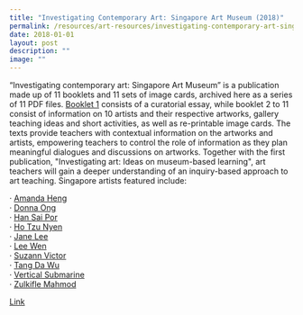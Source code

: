 ```yaml
---
title: "Investigating Contemporary Art: Singapore Art Museum (2018)"
permalink: /resources/art-resources/investigating-contemporary-art-singapore-art-museum/
date: 2018-01-01
layout: post
description: ""
image: ""
---
```

“Investigating contemporary art: Singapore Art Museum” is a publication made up of 11 booklets and 11 sets of image cards, archived here as a series of 11 PDF files. [Booklet 1](https://go.gov.sg/investigating-art-sam-intro) consists of a curatorial essay, while booklet 2 to 11 consist of information on 10 artists and their respective artworks, gallery teaching ideas and short activities, as well as re-printable image cards. The texts provide teachers with contextual information on the artworks and artists, empowering teachers to control the role of information as they plan meaningful dialogues and discussions on artworks. Together with the first publication, "Investigating art: Ideas on museum-based learning", art teachers will gain a deeper understanding of an inquiry-based approach to art teaching. Singapore artists featured include:   
  
· [](https://www.opal2.moe.edu.sg/app/ccpm/content/3c248a3a-1b00-452d-b1b7-fc90de56b1a7)[Amanda Heng](https://go.gov.sg/investigating-art-sam-amandaheng)   
· [Donna Ong](https://go.gov.sg/investigating-art-sam-donnaong)  
· [Han Sai Por](https://go.gov.sg/investigating-art-sam-hansaipor)  
· [Ho Tzu Nyen](https://go.gov.sg/investigating-art-sam-hotzunyen)  
· [](https://www.opal2.moe.edu.sg/app/ccpm/content/ee4a7e52-b070-4f87-a3ff-f826c31e66ae)[](https://www.opal2.moe.edu.sg/app/ccpm/content/ee4a7e52-b070-4f87-a3ff-f826c31e66ae)[Jane Lee](https://go.gov.sg/investigating-art-sam-janelee)  
· [Lee Wen](https://go.gov.sg/investigating-art-sam-leewen)  
· [Suzann Victor](https://go.gov.sg/investigating-art-sam-suzannevictor)  
· [Tang Da Wu](https://go.gov.sg/investigating-art-sam-tangdawu)  
· [Vertical Submarine](https://go.gov.sg/investigating-art-sam-verticalsubmarine)  
· [Zulkifle Mahmod](https://go.gov.sg/investigating-art-sam-zulkiflemahmod)

[Link](https://go.gov.sg/investigating-art-sam-menu)